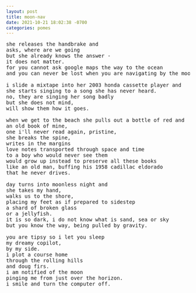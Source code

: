 ```yaml
---
layout: post
title: moon-nav
date: 2021-10-21 18:02:38 -0700
categories: pomes
---
```


<pre>
she releases the handbrake and
asks, where are we going
but she already knows the answer -
it does not matter.
for you cannot ask google maps the way to the ocean
and you can never be lost when you are navigating by the moon.

i slide a mixtape into her 2003 honda cassette player and
she starts singing to a song she has never heard.
no, they are singing her song badly
but she does not mind,
will show them how it goes.

when we get to the beach she pulls out a bottle of red and
an old book of mine,
one i'll never read again, pristine,
she breaks the spine,
writes in the margins
love notes transported through space and time
to a boy who would never see them
would grow up instead to preserve all these books
like an old man, buffing his 1958 cadillac eldorado
that he never drives.

day turns into moonless night and
she takes my hand,
walks us to the shore,
placing my feet as if prepared to sidestep
a shard of broken glass
or a jellyfish.
it is so dark, i do not know what is sand, sea or sky
but you know the way, being pulled by gravity.

you are tipsy so i let you sleep
my dreamy copilot,
by my side.
i plot a course home
through the rolling hills
and doug firs.
i am notified of the moon<!--shining on full beam-->
pinging me from just over the horizon.
i smile and turn the computer off.
</pre>
